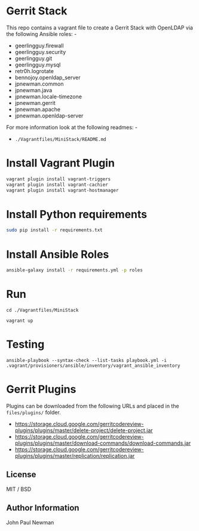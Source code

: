 
# Gerrit Stack

This repo contains a vagrant file to create a Gerrit Stack with OpenLDAP via the following Ansible roles: -

- geerlingguy.firewall
- geerlingguy.security
- geerlingguy.git
- geerlingguy.mysql
- retr0h.logrotate
- bennojoy.openldap_server
- jpnewman.common
- jpnewman.java
- jpnewman.locale-timezone
- jpnewman.gerrit
- jpnewman.apache
- jpnewman.openldap-server

For more information look at the following readmes: -

- ```./Vagrantfiles/MiniStack/README.md```

# Install Vagrant Plugin

~~~bash
vagrant plugin install vagrant-triggers
vagrant plugin install vagrant-cachier
vagrant plugin install vagrant-hostmanager
~~~

# Install Python requirements

~~~bash
sudo pip install -r requirements.txt
~~~

# Install Ansible Roles

~~~bash
ansible-galaxy install -r requirements.yml -p roles
~~~

# Run

~~~
cd ./Vagrantfiles/MiniStack

vagrant up
~~~

# Testing

~~~
ansible-playbook --syntax-check --list-tasks playbook.yml -i .vagrant/provisioners/ansible/inventory/vagrant_ansible_inventory
~~~

# Gerrit Plugins
Plugins can be downloaded from the following URLs and placed in the ```files/plugins/``` folder.

  - <https://storage.cloud.google.com/gerritcodereview-plugins/plugins/master/delete-project/delete-project.jar>
  - <https://storage.cloud.google.com/gerritcodereview-plugins/plugins/master/download-commands/download-commands.jar>
  - <https://storage.cloud.google.com/gerritcodereview-plugins/plugins/master/replication/replication.jar>

## License

MIT / BSD

## Author Information

John Paul Newman
